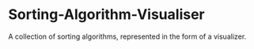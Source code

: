 # Sorting-Algorithm-Visualiser
A collection of sorting algorithms, represented in the form of a visualizer.
